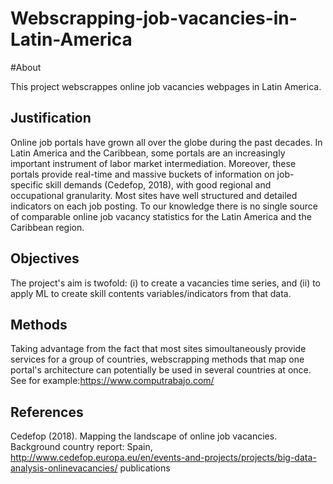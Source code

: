 # Webscrapping-job-vacancies-in-Latin-America

#About

This project webscrappes online job vacancies webpages in Latin America. 

## Justification

Online job portals have grown all over the globe during the past decades. 
In Latin America and the Caribbean, some portals are an increasingly important instrument
of labor market intermediation.
Moreover, these portals provide real-time and massive buckets of information on job-specific skill demands (Cedefop, 2018),
with good regional and occupational granularity.
Most sites have well structured and detailed indicators on each job posting.
To our knowledge there is no single source of comparable online job vacancy statistics for the Latin America and the Caribbean region.

## Objectives

The project's aim is twofold: 
(i) to create a vacancies time series, and
(ii) to apply ML to create skill contents variables/indicators from that data.

## Methods

Taking advantage from the fact that most sites simoultaneously provide services for a group of countries, webscrapping methods that
map one portal's architecture can potentially be used in several countries at once.
See for example:https://www.computrabajo.com/

## References

Cedefop (2018). Mapping the landscape of online job vacancies. Background country report:
Spain, http://www.cedefop.europa.eu/en/events-and-projects/projects/big-data-analysis-onlinevacancies/
publications
